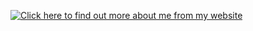 [![Click here to find out more about me from my website](https://cdn.statically.io/screenshot/mawersoft.co.uk)](https://jack.mawersoft.co.uk)
